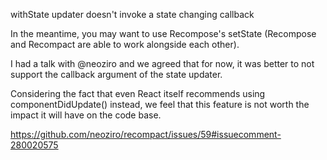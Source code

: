 withState updater doesn't invoke a state changing callback

In the meantime, you may want to use Recompose's setState (Recompose and Recompact are able to work alongside each other).

I had a talk with @neoziro and we agreed that for now, it was better to not support the callback argument of the state updater.

Considering the fact that even React itself recommends using componentDidUpdate() instead, we feel that this feature is not worth the impact it will have on the code base.

https://github.com/neoziro/recompact/issues/59#issuecomment-280020575
